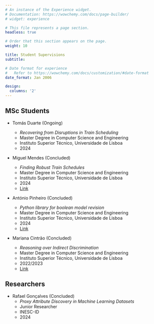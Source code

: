 ```yaml
---
# An instance of the Experience widget.
# Documentation: https://wowchemy.com/docs/page-builder/
# widget: experience

# This file represents a page section.
headless: true

# Order that this section appears on the page.
weight: 10

title: Student Supervisions
subtitle:

# Date format for experience
#   Refer to https://wowchemy.com/docs/customization/#date-format
date_format: Jan 2006

design:
  columns: '2'
---
```


## MSc Students

  - Tomás Duarte (Ongoing)
    - *Recovering from Disruptions in Train Scheduling*
    - Master Degree in Computer Science and Engineering
    - Instituto Superior Técnico, Universidade de Lisboa
    - 2024

  - Miguel Mendes (Concluded)
    - *Finding Robust Train Schedules*
    - Master Degree in Computer Science and Engineering
    - Instituto Superior Técnico, Universidade de Lisboa
    - 2024
    - [Link](https://fenix.tecnico.ulisboa.pt/cursos/meic-a/dissertacao/2254153455763740)

  - António Pinheiro (Concluded)
    - *Python library for boolean model revision*
    - Master Degree in Computer Science and Engineering
    - Instituto Superior Técnico, Universidade de Lisboa
    - 2024
    - [Link](https://fenix.tecnico.ulisboa.pt/cursos/meic-a/dissertacao/3098578385895796)

  - Mariana Cintrão (Concluded)
    - *Reasoning over Indirect Discrimination*
    - Master Degree in Computer Science and Engineering
    - Instituto Superior Técnico, Universidade de Lisboa
    - 2022/2023
    - [Link](https://fenix.tecnico.ulisboa.pt/cursos/meic-a/dissertacao/1128253548923550)

## Researchers

  - Rafael Gonçalves (Concluded)
    - *Proxy Attribute Discovery in Machine Learning Datasets*
    - Junior Researcher
    - INESC-ID
    - 2024